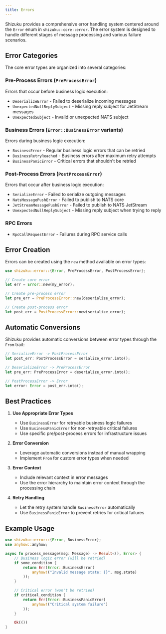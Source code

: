 ```yaml
---
title: Errors
---
```


Shizuku provides a comprehensive error handling system centered around the `Error` enum in `shizuku::core::error`. The error system is designed to handle different stages of message processing and various failure scenarios.

## Error Categories

The core error types are organized into several categories:

### Pre-Process Errors (`PreProcessError`)

Errors that occur before business logic execution:
- `DeserializeError` - Failed to deserialize incoming messages
- `UnexpectedNullReplySubject` - Missing reply subject for JetStream messages
- `UnexpectedSubject` - Invalid or unexpected NATS subject

### Business Errors (`Error::BusinessError` variants)

Errors during business logic execution:
- `BusinessError` - Regular business logic errors that can be retried
- `BusinessRetryReached` - Business errors after maximum retry attempts
- `BusinessPanicError` - Critical errors that shouldn't be retried

### Post-Process Errors (`PostProcessError`)

Errors that occur after business logic execution:
- `SerializeError` - Failed to serialize outgoing messages
- `NatsMessagePushError` - Failed to publish to NATS core
- `JetStreamMessagePushError` - Failed to publish to NATS JetStream
- `UnexpectedNullReplySubject` - Missing reply subject when trying to reply

### RPC Errors
- `RpcCallRequestError` - Failures during RPC service calls

## Error Creation

Errors can be created using the `new` method available on error types:

```rust
use shizuku::error::{Error, PreProcessError, PostProcessError};

// Create core error
let err = Error::new(my_error);

// Create pre-process error
let pre_err = PreProcessError::new(deserialize_error);

// Create post-process error
let post_err = PostProcessError::new(serialize_error);
```

## Automatic Conversions

Shizuku provides automatic conversions between error types through the `From` trait:

```rust
// SerializeError -> PostProcessError
let post_err: PostProcessError = serialize_error.into();

// DeserializeError -> PreProcessError
let pre_err: PreProcessError = deserialize_error.into();

// PostProcessError -> Error
let error: Error = post_err.into();
```

## Best Practices

1. **Use Appropriate Error Types**
   - Use `BusinessError` for retryable business logic failures
   - Use `BusinessPanicError` for non-retryable critical failures
   - Use specific pre/post-process errors for infrastructure issues

2. **Error Conversion**
   - Leverage automatic conversions instead of manual wrapping
   - Implement `From` for custom error types when needed

3. **Error Context**
   - Include relevant context in error messages
   - Use the error hierarchy to maintain error context through the processing chain

4. **Retry Handling**
   - Let the retry system handle `BusinessError` automatically
   - Use `BusinessPanicError` to prevent retries for critical failures

## Example Usage

```rust
use shizuku::error::{Error, BusinessError};
use anyhow::anyhow;

async fn process_message(msg: Message) -> Result<(), Error> {
    // Business logic error (will be retried)
    if some_condition {
        return Err(Error::BusinessError(
            anyhow!("Invalid message state: {}", msg.state)
        ));
    }

    // Critical error (won't be retried)
    if critical_condition {
        return Err(Error::BusinessPanicError(
            anyhow!("Critical system failure")
        ));
    }

    Ok(())
}
```
